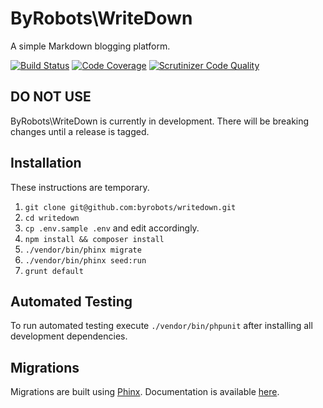 # ByRobots\WriteDown
A simple Markdown blogging platform.

[![Build Status](https://travis-ci.org/byrobots/writedown.svg?branch=master)](https://travis-ci.org/byrobots/writedown)
[![Code Coverage](https://scrutinizer-ci.com/g/byrobots/writedown/badges/coverage.png?b=master)](https://scrutinizer-ci.com/g/byrobots/writedown/?branch=master)
[![Scrutinizer Code Quality](https://scrutinizer-ci.com/g/byrobots/writedown/badges/quality-score.png?b=master)](https://scrutinizer-ci.com/g/byrobots/writedown/?branch=master)

## DO NOT USE
ByRobots\WriteDown is currently in development. There will be breaking changes until a
release is tagged.

## Installation
These instructions are temporary.

1. `git clone git@github.com:byrobots/writedown.git`
2. `cd writedown`
3. `cp .env.sample .env` and edit accordingly.
4. `npm install && composer install`
5. `./vendor/bin/phinx migrate`
6. `./vendor/bin/phinx seed:run`
7. `grunt default`

## Automated Testing
To run automated testing execute `./vendor/bin/phpunit` after installing all
development dependencies.

## Migrations
Migrations are built using [Phinx](https://phinx.org/). Documentation is
available [here](http://docs.phinx.org/en/latest/index.html).


